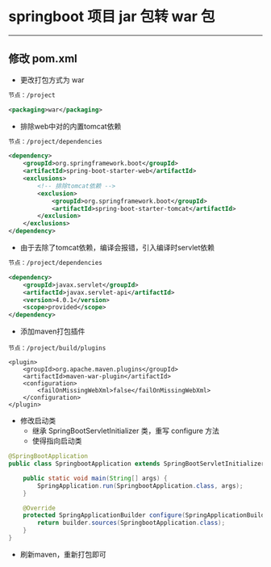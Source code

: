 # springboot 项目 jar 包转 war 包
---

## 修改 pom.xml
- 更改打包方式为 war
```xml
节点：/project

<packaging>war</packaging>
```
- 排除web中对的内置tomcat依赖
```xml
节点：/project/dependencies

<dependency>
    <groupId>org.springframework.boot</groupId>
    <artifactId>spring-boot-starter-web</artifactId>
    <exclusions>
        <!-- 排除tomcat依赖 -->
        <exclusion>
            <groupId>org.springframework.boot</groupId>
            <artifactId>spring-boot-starter-tomcat</artifactId>
        </exclusion>
    </exclusions>
</dependency>
```
- 由于去除了tomcat依赖，编译会报错，引入编译时servlet依赖
```xml
节点：/project/dependencies

<dependency>
    <groupId>javax.servlet</groupId>
    <artifactId>javax.servlet-api</artifactId>
    <version>4.0.1</version>
    <scope>provided</scope>
</dependency>

```
- 添加maven打包插件
```
节点：/project/build/plugins

<plugin>
    <groupId>org.apache.maven.plugins</groupId>
    <artifactId>maven-war-plugin</artifactId>
    <configuration>
        <failOnMissingWebXml>false</failOnMissingWebXml>
    </configuration>
</plugin>
```
- 修改启动类
    - 继承 SpringBootServletInitializer 类，重写 configure 方法
    - 使得指向启动类
```java
@SpringBootApplication
public class SpringbootApplication extends SpringBootServletInitializer {

    public static void main(String[] args) {
        SpringApplication.run(SpringbootApplication.class, args);
    }

    @Override
    protected SpringApplicationBuilder configure(SpringApplicationBuilder builder) {
        return builder.sources(SpringbootApplication.class);
    }
}
```
- 刷新maven，重新打包即可

